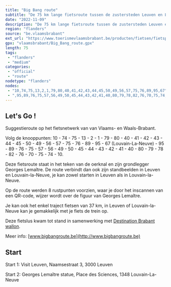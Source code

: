 ```yaml
---
title: "Big Bang route"
subtitle: "De 75 km lange fietsroute tussen de zustersteden Leuven en Louvain-La-Neuve staat in het teken van de oerknal en zijn grondlegger Georges Lemaître"
date: "2022-11-09"
description: "De 75 km lange fietsroute tussen de zustersteden Leuven en Louvain-La-Neuve staat in het teken van de oerknal en zijn grondlegger Georges Lemaître."
region: "flanders"
source: "be.vlaamsbrabant"
ext_url: "https://www.toerismevlaamsbrabant.be/producten/fietsen/fietsproducten/big-bang-route/index.html"
gpx: "vlaamsbrabant/Big_Bang_route.gpx"
length: 75
tags:
 - "flanders"
 - "medium"
categories:
 - "official"
 - "route"
nodetype: "flanders"
nodes:
 - "10,74,75,13,2,1,79,80,40,41,42,43,44,45,50,49,56,57,75,76,89,95,67"
 - ",95,89,76,75,57,56,49,50,45,44,43,42,41,40,80,79,78,82,76,70,75,74,10"
---
```


## Let's Go ! 

Suggestieroute op het fietsnetwerk van van Vlaams- en Waals-Brabant.

Volg de knooppunten: 10 - 74 - 75 - 13 - 2 - 1 - 79 - 80 - 40 - 41 - 42 - 43 - 44 - 45 - 50 - 49 - 56 - 57 - 75 - 76 - 89 - 95 - 67 (Louvain-La-Neuve) - 95 - 89 - 76 - 75 - 57 - 56 - 49 - 50 - 45 - 44 - 43 - 42 - 41 - 40 - 80 - 79 - 78 - 82 - 76 - 70 - 75 - 74 - 10.

Deze fietsroute staat in het teken van de oerknal en zijn grondlegger Georges Lemaître. De route verbindt dan ook zijn standbeelden in Leuven en Louvain-la-Neuve, je kan zowel starten in Leuven als in Louvain-la-Neuve.

Op de route werden 8 rustpunten voorzien, waar je door het inscannen van een QR-code, wijzer wordt over de figuur van Georges Lemaître.

Je kan ook het enkel traject fietsen van 37 km, in Leuven of Louvain-la-Neuve kan je gemakkelijk met je fiets de trein op.

Deze fietslus kwam tot stand in samenwerking met [Destination Brabant wallon](https://www.destinationbw.be/nl/).

Meer info: [www.bigbangroute.be](http://www.bigbangroute.be)

## Start

Start 1: Visit Leuven, Naamsestraat 3, 3000 Leuven

Start 2: Georges Lemaître statue, Place des Sciences, 1348 Louvain-La-Neuve
